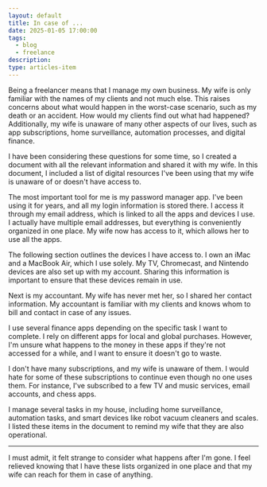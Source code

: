 ```yaml
---
layout: default
title: In case of ...
date: 2025-01-05 17:00:00
tags:
  - blog
  - freelance
description:
type: articles-item
---
```


Being a freelancer means that I manage my own business. My wife is only familiar with the names of my clients and not much else. This raises concerns about what would happen in the worst-case scenario, such as my death or an accident. How would my clients find out what had happened? Additionally, my wife is unaware of many other aspects of our lives, such as app subscriptions, home surveillance, automation processes, and digital finance.

I have been considering these questions for some time, so I created a document with all the relevant information and shared it with my wife. In this document, I included a list of digital resources I've been using that my wife is unaware of or doesn't have access to.

The most important tool for me is my password manager app. I've been using it for years, and all my login information is stored there. I access it through my email address, which is linked to all the apps and devices I use. I actually have multiple email addresses, but everything is conveniently organized in one place. My wife now has access to it, which allows her to use all the apps.

The following section outlines the devices I have access to. I own an iMac and a MacBook Air, which I use solely. My TV, Chromecast, and Nintendo devices are also set up with my account. Sharing this information is important to ensure that these devices remain in use.

Next is my accountant. My wife has never met her, so I shared her contact information. My accountant is familiar with my clients and knows whom to bill and contact in case of any issues.

I use several finance apps depending on the specific task I want to complete. I rely on different apps for local and global purchases. However, I'm unsure what happens to the money in these apps if they're not accessed for a while, and I want to ensure it doesn't go to waste.

I don't have many subscriptions, and my wife is unaware of them. I would hate for some of these subscriptions to continue even though no one uses them. For instance, I've subscribed to a few TV and music services, email accounts, and chess apps.

I manage several tasks in my house, including home surveillance, automation tasks, and smart devices like robot vacuum cleaners and scales. I listed these items in the document to remind my wife that they are also operational.

---

I must admit, it felt strange to consider what happens after I'm gone. I feel relieved knowing that I have these lists organized in one place and that my wife can reach for them in case of anything.
